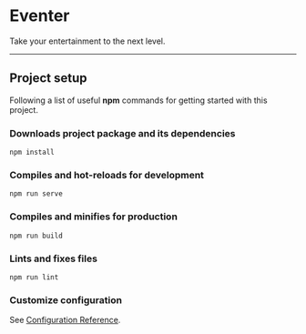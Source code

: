 # Eventer

Take your entertainment to the next level.

---

## Project setup
Following a list of useful **npm** commands for getting started with this project.

### Downloads project package and its dependencies
```
npm install
```

### Compiles and hot-reloads for development
```
npm run serve
```

### Compiles and minifies for production
```
npm run build
```

### Lints and fixes files
```
npm run lint
```

### Customize configuration
See [Configuration Reference](https://cli.vuejs.org/config/).
